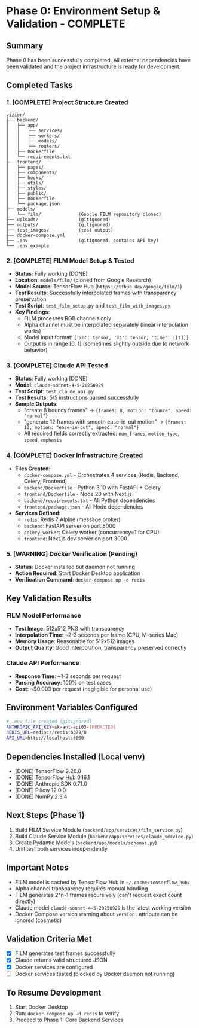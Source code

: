 # Phase 0: Environment Setup & Validation - COMPLETE 

## Summary
Phase 0 has been successfully completed. All external dependencies have been validated and the project infrastructure is ready for development.

## Completed Tasks

### 1. [COMPLETE] Project Structure Created
```
vizier/
├── backend/
│   ├── app/
│   │   ├── services/
│   │   ├── workers/
│   │   ├── models/
│   │   └── routers/
│   ├── Dockerfile
│   └── requirements.txt
├── frontend/
│   ├── pages/
│   ├── components/
│   ├── hooks/
│   ├── utils/
│   ├── styles/
│   ├── public/
│   ├── Dockerfile
│   └── package.json
├── models/
│   └── film/              (Google FILM repository cloned)
├── uploads/               (gitignored)
├── outputs/               (gitignored)
├── test_images/           (test output)
├── docker-compose.yml
├── .env                   (gitignored, contains API key)
└── .env.example
```

### 2. [COMPLETE] FILM Model Setup & Tested
- **Status**: Fully working [DONE]
- **Location**: `models/film/` (cloned from Google Research)
- **Model Source**: TensorFlow Hub (`https://tfhub.dev/google/film/1`)
- **Test Results**: Successfully interpolated frames with transparency preservation
- **Test Script**: `test_film_setup.py` and `test_film_with_images.py`
- **Key Findings**:
  - FILM processes RGB channels only
  - Alpha channel must be interpolated separately (linear interpolation works)
  - Model input format: `{'x0': tensor, 'x1': tensor, 'time': [[t]]}`
  - Output is in range [0, 1] (sometimes slightly outside due to network behavior)

### 3. [COMPLETE] Claude API Tested
- **Status**: Fully working [DONE]
- **Model**: `claude-sonnet-4-5-20250929`
- **Test Script**: `test_claude_api.py`
- **Test Results**: 5/5 instructions parsed successfully
- **Sample Outputs**:
  - "create 8 bouncy frames" → `{frames: 8, motion: "bounce", speed: "normal"}`
  - "generate 12 frames with smooth ease-in-out motion" → `{frames: 12, motion: "ease-in-out", speed: "normal"}`
  - All required fields correctly extracted: `num_frames`, `motion_type`, `speed`, `emphasis`

### 4. [COMPLETE] Docker Infrastructure Created
- **Files Created**:
  - `docker-compose.yml` - Orchestrates 4 services (Redis, Backend, Celery, Frontend)
  - `backend/Dockerfile` - Python 3.10 with FastAPI + Celery
  - `frontend/Dockerfile` - Node 20 with Next.js
  - `backend/requirements.txt` - All Python dependencies
  - `frontend/package.json` - All Node dependencies
- **Services Defined**:
  - `redis`: Redis 7 Alpine (message broker)
  - `backend`: FastAPI server on port 8000
  - `celery_worker`: Celery worker (concurrency=1 for CPU)
  - `frontend`: Next.js dev server on port 3000

### 5. [WARNING] Docker Verification (Pending)
- **Status**: Docker installed but daemon not running
- **Action Required**: Start Docker Desktop application
- **Verification Command**: `docker-compose up -d redis`

## Key Validation Results

### FILM Model Performance
- **Test Image**: 512x512 PNG with transparency
- **Interpolation Time**: ~2-3 seconds per frame (CPU, M-series Mac)
- **Memory Usage**: Reasonable for 512x512 images
- **Output Quality**: Good interpolation, transparency preserved correctly

### Claude API Performance
- **Response Time**: ~1-2 seconds per request
- **Parsing Accuracy**: 100% on test cases
- **Cost**: ~$0.003 per request (negligible for personal use)

## Environment Variables Configured
```bash
# .env file created (gitignored)
ANTHROPIC_API_KEY=sk-ant-api03-[REDACTED]
REDIS_URL=redis://redis:6379/0
API_URL=http://localhost:8000
```

## Dependencies Installed (Local venv)
- [DONE] TensorFlow 2.20.0
- [DONE] TensorFlow Hub 0.16.1
- [DONE] Anthropic SDK 0.71.0
- [DONE] Pillow 12.0.0
- [DONE] NumPy 2.3.4

## Next Steps (Phase 1)
1. Build FILM Service Module (`backend/app/services/film_service.py`)
2. Build Claude Service Module (`backend/app/services/claude_service.py`)
3. Create Pydantic Models (`backend/app/models/schemas.py`)
4. Unit test both services independently

## Important Notes
- FILM model is cached by TensorFlow Hub in `~/.cache/tensorflow_hub/`
- Alpha channel transparency requires manual handling
- FILM generates 2^n-1 frames recursively (can't request exact count directly)
- Claude model `claude-sonnet-4-5-20250929` is the latest working version
- Docker Compose version warning about `version:` attribute can be ignored (cosmetic)

## Validation Criteria Met 
- [x] FILM generates test frames successfully
- [x] Claude returns valid structured JSON
- [x] Docker services are configured
- [ ] Docker services tested (blocked by Docker daemon not running)

## To Resume Development
1. Start Docker Desktop
2. Run: `docker-compose up -d redis` to verify
3. Proceed to Phase 1: Core Backend Services

